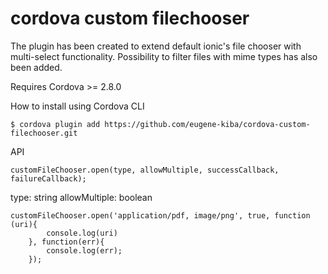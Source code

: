 # cordova custom filechooser
The plugin has been created to extend default ionic's file chooser with multi-select functionality. Possibility to filter files with mime types has also been added.
 
Requires Cordova >= 2.8.0 

How to install using Cordova CLI
	
	$ cordova plugin add https://github.com/eugene-kiba/cordova-custom-filechooser.git
  
API

	customFileChooser.open(type, allowMultiple, successCallback, failureCallback); 
  type: string
  allowMultiple: boolean
  
  	customFileChooser.open('application/pdf, image/png', true, function (uri){
      		console.log(uri)
    	}, function(err){
      		console.log(err);
    	});
